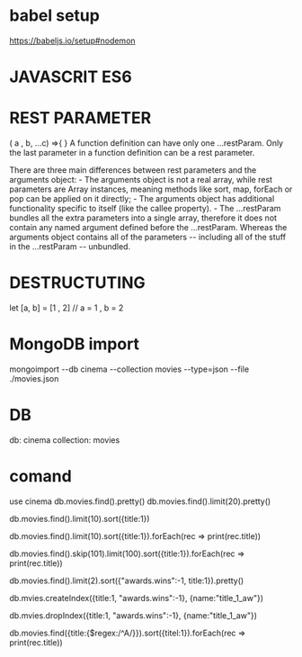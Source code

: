 
# babel setup
https://babeljs.io/setup#nodemon

<!-- ------------------------------------------------------------ -->
# JAVASCRIT ES6

# REST PARAMETER
( a , b, ...c) =>{ 
}
A function definition can have only one ...restParam.
Only the last parameter in a function definition can be a rest parameter.

There are three main differences between rest parameters and the arguments object:
    - The arguments object is not a real array, while rest parameters are Array instances, meaning methods like sort, map, forEach or pop can be applied on it directly;
    - The arguments object has additional functionality specific to itself (like the callee property).
    - The ...restParam bundles all the extra parameters into a single array, therefore it does not contain any named argument defined before the ...restParam. Whereas the arguments object contains all of the parameters -- including all of the stuff in the ...restParam -- unbundled.

# DESTRUCTUTING
let [a, b] = [1 , 2]      // a = 1 , b = 2
 

<!-- ------------------------------------------------------------ -->


# MongoDB import
mongoimport --db cinema --collection movies --type=json --file ./movies.json

# DB
db: cinema
collection: movies

# comand
use cinema
db.movies.find().pretty()
db.movies.find().limit(20).pretty()

<!-- 
    SORT
    1 asc
    -1 desc 

    SORT > LIMIT
    Prima viene ordinato e poi vengono selezionate le row rispetto al LIMIT
-->
db.movies.find().limit(10).sort({title:1})

db.movies.find().limit(10).sort({title:1}).forEach(rec => print(rec.title))

<!-- 
    SKIP vengono saltate il numero di row indicate
    SORT > SKIP > LIMIT
 -->
db.movies.find().skip(101).limit(100).sort({title:1}).forEach(rec => print(rec.title))


db.movies.find().limit(2).sort({"awards.wins":-1, title:1}).pretty()


<!-- CREZIONE DI INDICI -->
<!-- creo un indice con il nome di "title_1_aw" -->
db.mvies.createIndex({title:1, "awards.wins":-1}, {name:"title_1_aw"})

<!-- CANCELLA UN INDICE -->
db.mvies.dropIndex({title:1, "awards.wins":-1}, {name:"title_1_aw"})

<!-- REGEX -->
<!-- Seleziono tutti i film che hanno la lettera A-->
db.movies.find({title:{$regex:/^A/}}).sort({titel:1}).forEach(rec => print(rec.title))
